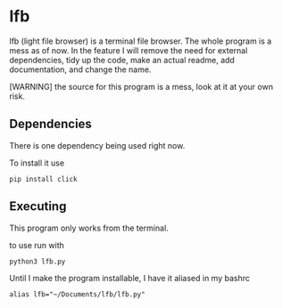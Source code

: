# lfb

lfb (light file browser) is a terminal file browser. The whole program is a mess as of now. In the feature I will remove the need for external dependencies, tidy up the code, make an actual readme, add documentation, and change the name.

[WARNING] the source for this program is a mess, look at it at your own risk.

## Dependencies

There is one dependency being used right now.

To install it use

```
pip install click
```

## Executing

This program only works from the terminal.

to use run with

```
python3 lfb.py
```

Until I make the program installable, I have it aliased in my bashrc

```
alias lfb="~/Documents/lfb/lfb.py"
```
